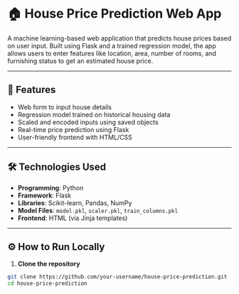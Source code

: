 # 🏠 House Price Prediction Web App

A machine learning-based web application that predicts house prices based on user input. Built using Flask and a trained regression model, the app allows users to enter features like location, area, number of rooms, and furnishing status to get an estimated house price.

---

## 🚀 Features

- Web form to input house details
- Regression model trained on historical housing data
- Scaled and encoded inputs using saved objects
- Real-time price prediction using Flask
- User-friendly frontend with HTML/CSS

---

## 🛠️ Technologies Used

- **Programming**: Python
- **Framework**: Flask
- **Libraries**: Scikit-learn, Pandas, NumPy
- **Model Files**: `model.pkl`, `scaler.pkl`, `train_columns.pkl`
- **Frontend**: HTML (via Jinja templates)

---


## ⚙️ How to Run Locally

1. **Clone the repository**

```bash
git clone https://github.com/your-username/house-price-prediction.git
cd house-price-prediction

